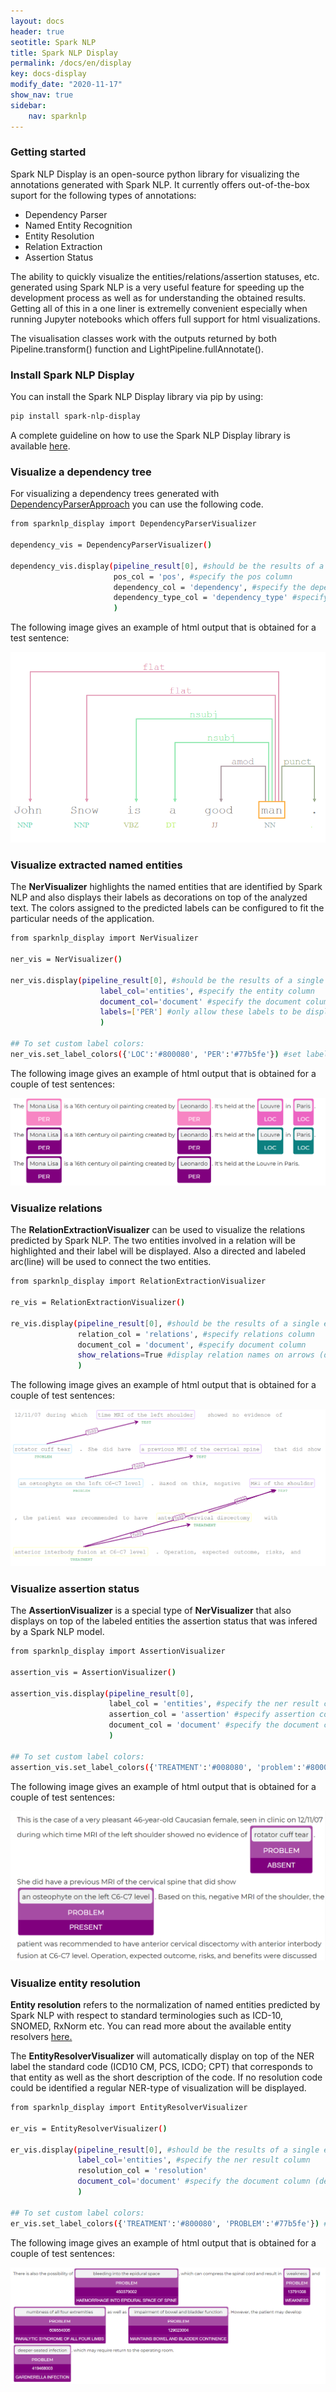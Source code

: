 ```yaml
---
layout: docs
header: true
seotitle: Spark NLP
title: Spark NLP Display
permalink: /docs/en/display
key: docs-display
modify_date: "2020-11-17"
show_nav: true
sidebar:
    nav: sparknlp
---
```


<div class="h3-box" markdown="1">

### Getting started

Spark NLP Display is an open-source python library for visualizing the annotations generated with Spark NLP. It currently offers out-of-the-box suport for the following types of annotations:
- Dependency Parser
- Named Entity Recognition
- Entity Resolution
- Relation Extraction
- Assertion Status

The ability to quickly visualize the entities/relations/assertion statuses, etc. generated using Spark NLP is a very useful feature for speeding up the development process as well as for understanding the obtained results. Getting all of this in a one liner is extremelly convenient especially when running Jupyter notebooks which offers full support for html visualizations. 


The  visualisation classes work with the outputs returned by both Pipeline.transform() function and LightPipeline.fullAnnotate(). 

</div><div class="h3-box" markdown="1">

### Install Spark NLP Display

You can install the Spark NLP Display library via pip by using:

```bash
pip install spark-nlp-display
```

A complete guideline on how to use the Spark NLP Display library is available <a href="https://github.com/JohnSnowLabs/spark-nlp-display/blob/main/tutorials/Spark_NLP_Display.ipynb">here</a>.

</div><div class="h3-box" markdown="1">

### Visualize a dependency tree

For visualizing a dependency trees generated with <a href="https://nlp.johnsnowlabs.com/docs/en/annotators#dependency-parsers">DependencyParserApproach</a> you can use the following code.


```bash
from sparknlp_display import DependencyParserVisualizer

dependency_vis = DependencyParserVisualizer()

dependency_vis.display(pipeline_result[0], #should be the results of a single example, not the complete dataframe.
                       pos_col = 'pos', #specify the pos column
                       dependency_col = 'dependency', #specify the dependency column
                       dependency_type_col = 'dependency_type' #specify the dependency type column
                       )
```

The following image gives an example of html output that is obtained for a test sentence:

![Visualize a dependency tree](/assets/images/dependency_tree_viz.png "lit_shadow")

</div><div class="h3-box" markdown="1">

### Visualize extracted named entities

The **NerVisualizer** highlights the named entities that are identified by Spark NLP and also displays their labels as decorations on top of the analyzed text. The colors assigned to the predicted labels can be configured to fit the particular needs of the application. 

```bash
from sparknlp_display import NerVisualizer

ner_vis = NerVisualizer()

ner_vis.display(pipeline_result[0], #should be the results of a single example, not the complete dataframe
                    label_col='entities', #specify the entity column
                    document_col='document' #specify the document column (default: 'document')
                    labels=['PER'] #only allow these labels to be displayed. (default: [] - all labels will be displayed)
                    )

## To set custom label colors:
ner_vis.set_label_colors({'LOC':'#800080', 'PER':'#77b5fe'}) #set label colors by specifying hex codes
```
The following image gives an example of html output that is obtained for a couple of test sentences:

![Visualize a dependency tree](/assets/images/ner_viz.png "lit_shadow")

</div><div class="h3-box" markdown="1">

### Visualize relations

The **RelationExtractionVisualizer** can be used to visualize the relations predicted by Spark NLP. The two entities involved in a relation will be highlighted and their label will be displayed. Also a directed and labeled arc(line) will be used to connect the two entities. 


```bash
from sparknlp_display import RelationExtractionVisualizer

re_vis = RelationExtractionVisualizer()

re_vis.display(pipeline_result[0], #should be the results of a single example, not the complete dataframe
               relation_col = 'relations', #specify relations column
               document_col = 'document', #specify document column
               show_relations=True #display relation names on arrows (default: True)
               )
```
The following image gives an example of html output that is obtained for a couple of test sentences:

![Visualize relations](/assets/images/relations_viz.png "lit_shadow")

</div><div class="h3-box" markdown="1">

### Visualize assertion status

The **AssertionVisualizer** is a special type of **NerVisualizer** that also displays on top of the labeled entities the assertion status that was infered  by a Spark NLP model. 


```bash
from sparknlp_display import AssertionVisualizer

assertion_vis = AssertionVisualizer()

assertion_vis.display(pipeline_result[0], 
                      label_col = 'entities', #specify the ner result column
                      assertion_col = 'assertion' #specify assertion column
                      document_col = 'document' #specify the document column (default: 'document')
                      )
                      
## To set custom label colors:
assertion_vis.set_label_colors({'TREATMENT':'#008080', 'problem':'#800080'}) #set label colors by specifying hex codes

```
The following image gives an example of html output that is obtained for a couple of test sentences:

![Visualize assertion status](/assets/images/assertion_viz.png "lit_shadow")

</div><div class="h3-box" markdown="1">

### Visualize entity resolution

**Entity resolution** refers to the normalization of named entities predicted by Spark NLP with respect to standard terminologies such as ICD-10, SNOMED, RxNorm etc. You can read more about the available entity resolvers <a href="https://nlp.johnsnowlabs.com/docs/en/licensed_annotators#chunkentityresolver">here.</a>

The **EntityResolverVisualizer** will automatically display on top of the NER label the standard code (ICD10 CM, PCS, ICDO; CPT) that corresponds to that entity as well as the short description of the code. If no resolution code could be identified a regular NER-type of visualization will be displayed. 

```bash
from sparknlp_display import EntityResolverVisualizer

er_vis = EntityResolverVisualizer()

er_vis.display(pipeline_result[0], #should be the results of a single example, not the complete dataframe
               label_col='entities', #specify the ner result column
               resolution_col = 'resolution'
               document_col='document' #specify the document column (default: 'document')
               )

## To set custom label colors:
er_vis.set_label_colors({'TREATMENT':'#800080', 'PROBLEM':'#77b5fe'}) #set label colors by specifying hex codes
```


The following image gives an example of html output that is obtained for a couple of test sentences:

![Visualize entity resolution](/assets/images/resolution_viz.png "lit_shadow")

</div>